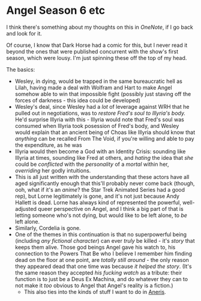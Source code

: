 # Angel Season 6 etc

I think there's something about my thoughts on this in *OneNote*, if I go back and look for it.

Of course, I know that Dark Horse had a comic for this, but I never read it beyond the ones that were published concurrent with the show's first season, which were lousy. I'm just spinning these off the top of my head.

The basics:

- Wesley, in dying, would be trapped in the same bureaucratic hell as Lilah, having made a deal with Wolfram and Hart to make Angel somehow able to win that impossible fight (possibly just staving off the forces of darkness - this idea could be developed)
- Wesley's deal, since Wesley had a *lot* of leverage against WRH that he pulled out in negotiations, was to *restore Fred's soul to Illyria's body.* He'd surprise Illyria with this - Illyria would note that Fred's soul was consumed when Illyria took posession of Fred's body, and Wesley would explain that an ancient being of Choas like Illyria should know that *anything* can be recalled From The Void, if you're willing and able to pay the expenditure, as he was
- Illyria would then become a God with an Identity Crisis: sounding like Illyria at times, sounding like Fred at others, and *hating* the idea that *she* could be *conflicted* with the *personality* of a *mortal* within her, *overriding* her godly intuitions.
- This is all just written with the understanding that these actors have all aged significantly enough that this'll probably never come back (though, ooh, what if it's an *anime*? the Star Trek Animated Series had a good rep), but Lorne legitimately is gone, and it's not just because Andy Hallett is dead. Lorne has always kind of represented the powerful, well-adjusted queer perspective on Angel, and I think a big part of that is letting someone who's not dying, but would like to be left alone, to *be* left alone.
- Similarly, Cordelia is gone.
- One of the themes in this continuation is that no superpowerful being (including *any fictional character*) can ever *truly* be killed - it's *story* that keeps them alive. Those god beings Angel gave his watch to, his connection to the Powers That Be who I believe I remember him finding dead on the floor at one point, are *totally still around* - the only reason they appeared dead that one time was because *it helped the story*. (It's the same reason they accepted *his fucking watch* as a tribute: their function is to just be a Deus Ex Machina, and do whatever they can to not make it *too* obvious to Angel that Angel's reality is a fiction.)
  - This also ties into the kinds of stuff I want to do in [Aneris][].

[Aneris]: axgdv-sah9c-6n8hg-gdqvf-wcm41
